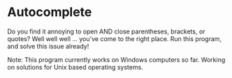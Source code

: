 # Autocomplete
Do you find it annoying to open AND close parentheses, brackets, or quotes? Well well well ... you've come to the right place. Run this program, and solve this issue already!

Note: This program currently works on Windows computers so far. Working on solutions for Unix based operating systems.
